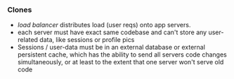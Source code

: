 ### Clones

* *load balancer* distributes load (user reqs) onto app servers.
* each server must have exact same codebase and can't store any user-related data,
like sessions or profile pics
* Sessions / user-data must be in an external database or external persistent cache,
which has the ability to send all servers code changes simultaneously, or at least
to the extent that one server won't serve old code
